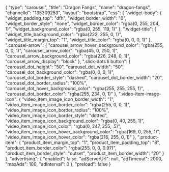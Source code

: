 {
    "type": "carousel",
    "title": "Dragon Fangs",
    "name": "dragon-fangs",
    "channelId": "135309253",
    "layout": "bootstrap",
    "css": {
        ".widget-body": {
            "widget_padding_top": "dfh",
            "widget_border_width": "0",
            "widget_border_style": "none",
            "widget_border_color": "rgba(0, 255, 204, 1)",
            "widget_background_color": "rgba(0, 255, 119, 1)"
        },
        ".widget-title": {
            "widget_title_background_color": "rgba(222, 255, 0, 1)",
            "widget_title_margin_top": "1",
            "widget_title_color": "rgba(0, 0, 0, 1)"
        },
        ".carousel-arrow": {
            "carousel_arrow_hover_background_color": "rgba(255, 0, 0, 1)",
            "carousel_arrow_color": "rgba(45, 0, 250, 1)",
            "carousel_arrow_background_color": "rgba(226, 248, 0, 1)",
            "carousel_arrow_display": "block"
        },
        ".slick-dots li button": {
            "carousel_dot_height": "50",
            "carousel_dot_width": "50",
            "carousel_dot_background_color": "rgba(0, 0, 0, 1)",
            "carousel_dot_border_style": "dashed",
            "carousel_dot_border_width": "20",
            "carousel_dot_border_radius": "100%",
            "carousel_dot_hover_background_color": "rgba(255, 255, 255, 1)",
            "carousel_dot_border_color": "rgba(255, 234, 0, 1)"
        },
        ".video-item-image-icon": {
            "video_item_image_icon_border_width": "1",
            "video_item_image_icon_border_color": "rgba(255, 0, 0, 1)",
            "video_item_image_icon_border_radius": "100%",
            "video_item_image_icon_border_style": "dotted",
            "video_item_image_icon_background_color": "rgba(0, 40, 255, 1)",
            "video_item_image_icon_color": "rgba(0, 247, 255, .5)",
            "video_item_image_icon_hover_background_color": "rgba(169, 0, 255, 1)",
            "video_item_image_icon_hover_color": "rgba(216, 255, 0, 1)"
        },
        ".product-item": {
            "product_item_margin_top": "1",
            "product_item_padding_top": "8",
            "product_item_border_color": "rgba(255, 0, 0, 0.97)",
            "product_item_border_style": "outset",
            "product_item_border_width": "20"
        }
    },
    "advertising": {
        "enabled": false,
        "adServerUrl": null,
        "adTimeout": 2000,
        "maxAds": 100,
        "adInterval": 0
    },
    "preload": false
}